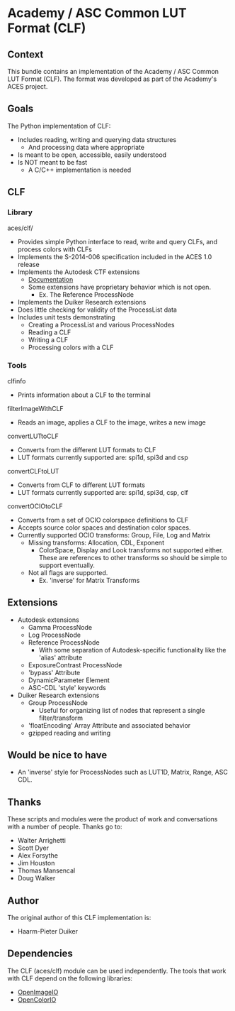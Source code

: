 Academy / ASC Common LUT Format (CLF)
=====================================


Context
--- 
This bundle contains an implementation of the Academy / ASC Common LUT Format (CLF). The format was developed as part of the Academy's ACES project.


Goals
-----

The Python implementation of CLF:

- Includes reading, writing and querying data structures
	- And processing data where appropriate
- Is meant to be open, accessible, easily understood
- Is NOT meant to be fast
	- A C/C++ implementation is needed

CLF
--- 
### Library
aces/clf/

- Provides simple Python interface to read, write and query CLFs, and process colors with CLFs
- Implements the S-2014-006 specification included in the ACES 1.0 release
- Implements the Autodesk CTF extensions
	- [Documentation](http://docs.autodesk.com/flamepremium2015/index.html?url=files/GUID-460BA05D-3AB7-4BE2-AD30-01F9D3440CD8.htm,topicNumber=d30e147706)
	- Some extensions have proprietary behavior which is not open.
		- Ex. The Reference ProcessNode
- Implements the Duiker Research extensions
- Does little checking for validity of the ProcessList data
- Includes unit tests demonstrating
	- Creating a ProcessList and various ProcessNodes
	- Reading a CLF
	- Writing a CLF
	- Processing colors with a CLF 

### Tools
clfinfo

- Prints information about a CLF to the terminal

filterImageWithCLF

- Reads an image, applies a CLF to the image, writes a new image 

convertLUTtoCLF

- Converts from the different LUT formats to CLF
- LUT formats currently supported are: spi1d, spi3d and csp

convertCLFtoLUT

- Converts from CLF to different LUT formats
- LUT formats currently supported are: spi1d, spi3d, csp, clf

convertOCIOtoCLF

- Converts from a set of OCIO colorspace definitions to CLF
- Accepts source color spaces and destination color spaces.
- Currently supported OCIO transforms: Group, File, Log and Matrix
	- Missing transforms: Allocation, CDL, Exponent
		- ColorSpace, Display and Look transforms not supported either. These are references to other transforms so should be simple to support eventually.
	- Not all flags are supported.
		- Ex. 'inverse' for Matrix Transforms

Extensions
---------------------
- Autodesk extensions
	- Gamma ProcessNode
	- Log ProcessNode
	- Reference ProcessNode
		- With some separation of Autodesk-specific functionality like the 'alias' attribute
	- ExposureContrast ProcessNode
	- 'bypass' Attribute
	- DynamicParameter Element
	- ASC-CDL 'style' keywords
- Duiker Research extensions
	- Group ProcessNode
		- Useful for organizing list of nodes that represent a single filter/transform
	- 'floatEncoding' Array Attribute and associated behavior
	- gzipped reading and writing

Would be nice to have
---------------------

- An 'inverse' style for ProcessNodes such as LUT1D, Matrix, Range, ASC CDL.


Thanks
------
These scripts and modules were the product of work and conversations with a number of people. Thanks go to:

- Walter Arrighetti
- Scott Dyer
- Alex Forsythe
- Jim Houston
- Thomas Mansencal
- Doug Walker

Author
------
The original author of this CLF implementation is:

- Haarm-Pieter Duiker

Dependencies
------------
The CLF (aces/clf) module can be used independently. The tools that work with CLF depend on the following libraries:

- [OpenImageIO](http://openimageio.org)
- [OpenColorIO](http://opencolorio.org)

